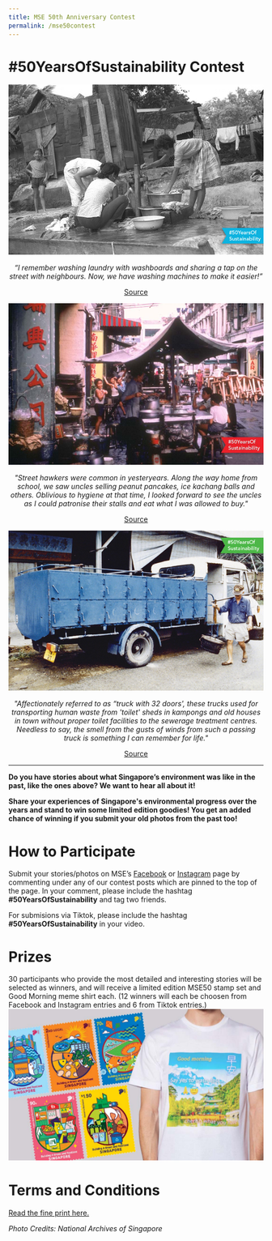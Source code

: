 ```yaml
---
title: MSE 50th Anniversary Contest
permalink: /mse50contest
---
```


<h1>#50YearsOfSustainability Contest</h1>

<center>
<img src="/images/mse50/c1.jpg" alt="washing laundry in the past">
<p><em>“I remember washing laundry with washboards and sharing a tap on the street with neighbours. Now, we have washing machines to make it easier!”</em></p> 
<a href="https://www.singaporememory.sg/contents/SMB-10454abc-62f7-4223-aaa2-820870adda77">Source</a>

<p></p>
  
<img src="/images/mse50/c2.jpg" alt="street hawkers in the past">
<p><em>"Street hawkers were common in yesteryears.  Along the way home from school, we saw uncles selling peanut pancakes, ice kachang balls and others.  Oblivious to hygiene at that time, I looked forward to see the uncles as I could patronise their stalls and eat what I was allowed to buy."</em></p>
<a href="https://www.singaporememory.sg/contents/SMB-22f9fc67-d20d-4ca7-a4b4-cb1168ae137d">Source</a>

<p></p>
  
<img src="/images/mse50/c3.jpg" alt="night soil collection in the past">
<p><em>"Affectionately referred to as “truck with 32 doors', these trucks used for transporting human waste from 'toilet' sheds in kampongs and old houses in town without proper toilet facilities to the sewerage treatment centres.  Needless to say, the smell from the gusts of winds from such a passing truck is something I can remember for life."</em></p>
 <a href="https://www.singaporememory.sg/contents/SMB-ad16d49b-0996-4e29-b2f0-5a115a2f656e">Source</a>

</center>

<hr>

<p><strong>Do you have stories about what Singapore’s environment was like in the past, like the ones above? We want to hear all about it! </strong></p>

<p><strong>Share your experiences of Singapore's environmental progress over the years and stand to win some limited edition goodies! You get an added chance of winning if you submit your old photos from the past too!</strong></p>

 <h1>How to Participate</h1>

Submit your stories/photos on MSE’s <a href="http://www.facebook.com/msesingapore">Facebook</a> or <a href="http://www.instagram.com/msesingapore">Instagram</a> page by commenting under any of our contest posts which are pinned to the top of the page. In your comment, please include the hashtag <strong>#50YearsOfSustainability</strong> and tag two friends. 

For submisions via Tiktok, please include the hashtag <strong>#50YearsOfSustainability</strong> in your video.
  
<h1>Prizes</h1>
30 participants who provide the most detailed and interesting stories will be selected as winners, and will receive a limited edition MSE50 stamp set and Good Morning meme shirt each. (12 winners will each be choosen from Facebook and Instagram entries and 6 from Tiktok entries.)
<img src="/images/mse50/c4.jpg" alt="prizes">


<h1>Terms and Conditions</h1>

<a href="/images/mse50/msetnc.pdf">Read the fine print here.</a>


<p><em>Photo Credits: National Archives of Singapore</em></p>
